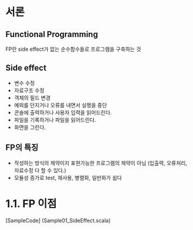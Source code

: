 # 서론
## Functional Programming
FP란 side effect가 없는 순수함수들로 프로그램을 구축하는 것

## Side effect 
- 변수 수정
- 자료구조 수정
- 객체의 필드 변경
- 예외를 던지거나 오류를 내면서 실행을 중단
- 콘솔에 출력하거나 사용자 입력을 읽어드린다.
- 파일을 기록하거나 파일을 읽어드린다.
- 화면을 그린다.

## FP의 특징
- 작성하는 방식의 제약이지 표현가능한 프로그램의 제약이 아님 (입출력, 오류처리, 자료수정 다 할 수 있다.)
- 모듈성 증가로 test, 재사용, 병렬화, 일반화가 쉽다

# 1.1. FP 이점
[SampleCode] (Sample01_SideEffect.scala)



